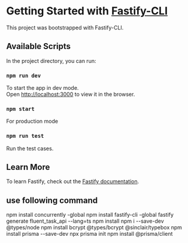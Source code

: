 # Getting Started with [Fastify-CLI](https://www.npmjs.com/package/fastify-cli)

This project was bootstrapped with Fastify-CLI.

## Available Scripts

In the project directory, you can run:

### `npm run dev`

To start the app in dev mode.\
Open [http://localhost:3000](http://localhost:3000) to view it in the browser.

### `npm start`

For production mode

### `npm run test`

Run the test cases.

## Learn More

To learn Fastify, check out the [Fastify documentation](https://www.fastify.io/docs/latest/).

## use following command

npm install concurrently -global
npm install fastify-cli -global
fastify generate fluent_task_api --lang=ts
npm install
npm i --save-dev @types/node
npm install bcrypt @types/bcrypt @sinclair/typebox
npm install prisma --save-dev
npx prisma init
npm install @prisma/client

